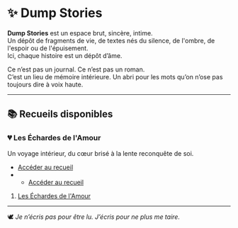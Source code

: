 # ✨ Dump Stories

**Dump Stories** est un espace brut, sincère, intime.  
Un dépôt de fragments de vie, de textes nés du silence, de l'ombre, de l'espoir ou de l'épuisement.  
Ici, chaque histoire est un dépôt d’âme.

Ce n’est pas un journal. Ce n’est pas un roman.  
C’est un lieu de mémoire intérieure. Un abri pour les mots qu’on n’ose pas toujours dire à voix haute.

---

## 📚 Recueils disponibles

### 💔 Les Échardes de l'Amour
Un voyage intérieur, du cœur brisé à la lente reconquête de soi.

- [Accéder au recueil](./les-echardes-de-lamour/README.md)
- - [Accéder au recueil](/Stories/les-echardes-de-l'amour/README.md)

1. [Les Échardes de l'Amour](./01-les-echardes-de-lamour.md)
---

🕊️ *Je n’écris pas pour être lu. J’écris pour ne plus me taire.*
